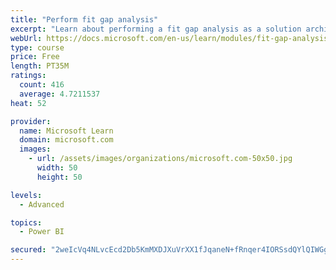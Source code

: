 ```yaml
---
title: "Perform fit gap analysis"
excerpt: "Learn about performing a fit gap analysis as a solution architect for Dynamics 365 and Microsoft Power Platform."
webUrl: https://docs.microsoft.com/en-us/learn/modules/fit-gap-analysis/
type: course
price: Free
length: PT35M
ratings:
  count: 416
  average: 4.7211537
heat: 52

provider:
  name: Microsoft Learn
  domain: microsoft.com
  images:
    - url: /assets/images/organizations/microsoft.com-50x50.jpg
      width: 50
      height: 50

levels:
  - Advanced

topics:
  - Power BI

secured: "2weIcVq4NLvcEcd2Db5KmMXDJXuVrXX1fJqaneN+fRnqer4IORSsdQYlQIWGgDK9FiRGZVkjd8lC4A1AoXbyB9XVClfHADcrSU7FyC4QvtFIPAR6rak3kye5oSzSvUAzLSXMMwuTuIVTVybUFoUJbhIEPJsAJIzAVNileATLwDY+Udq2VvAO+3qbSKTK8S9TvopWmgo1eHRfRGHWbh1yxtTX5oh+UdwsFMyHYVvrh+xmg5axV5GZN6t7KIEue1RGfPg62NdpY2KErvJF3GqXW9f9E+CGZdr+RaAG8EtR9wMqQtJ2PDfkZip3tPazEjpwKSkZQHrdImIXVy1pQiZAmoa11ygArkaila693V3nIQQiK5cG+JBk8V5Z7YwSN2GFym76GLgEkx9/mJ1WaW/PB0QXNPDndgQe+4oZIFUVbhI=;9XRfWv6gmFQbulqr0s6jNg=="
---
```


